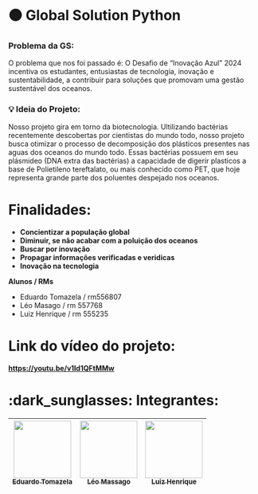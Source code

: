 # :black_circle: Global Solution Python
<h3> 
  Problema da GS:
</h3>
O problema que nos foi passado é: O Desafio de “Inovação Azul” 2024 incentiva os estudantes, entusiastas de tecnologia, inovação e sustentabilidade, a contribuir para soluções que promovam uma gestão sustentável dos oceanos.


<h3> 
  💡 Ideia do Projeto:
</h3>



Nosso projeto gira em torno da biotecnologia. Ultilizando bactérias recentemente descobertas por cientistas do mundo todo, nosso projeto busca otimizar o processo de decomposição dos plásticos presentes nas aguas dos oceanos do mundo todo.
Essas bactérias possuem em seu plásmideo (DNA extra das bactérias) a capacidade de digerir plasticos a base de Polietileno tereftalato, ou mais conhecido como PET, que hoje representa grande parte dos poluentes despejado nos oceanos.



# Finalidades:



- **Concientizar a população global** 
- **Diminuir, se não acabar com a poluição dos oceanos**
- **Buscar por inovação** 
- **Propagar informações verificadas e veridicas** 
- **Inovação na tecnologia**


**Alunos / RMs**
- Eduardo Tomazela / rm556807
- Léo Masago / rm 557768
- Luiz Henrique / rm 555235

# Link do vídeo do projeto:
**https://youtu.be/v1ld1QFtMMw**


<h1>
  :dark_sunglasses: Integrantes:
</h1>

| [<img loading="lazy" src="https://avatars.githubusercontent.com/u/161898042?v=4" width=115><br><sub>Eduardo Tomazela</sub>](https://github.com/du-ntomazela) |  [<img loading="lazy" src="https://avatars.githubusercontent.com/u/101646035?v=4" width=115><br><sub>Léo Massago</sub>](https://github.com/LeoMasago) |  [<img loading="lazy" src="https://avatars.githubusercontent.com/u/162758896?v=4" width=115><br><sub>Luiz Henrique</sub>](https://github.com/LhenriqueTech)
| :---: | :---: | :---: |
